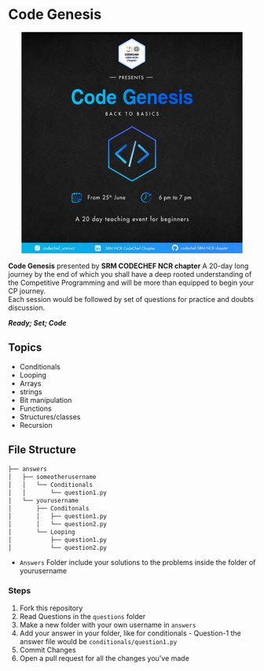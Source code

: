 # Code Genesis
<p align="center">
  <img width="450" height="auto" src="./.github/poster.jpeg">
</p>

**Code Genesis** presented by **SRM CODECHEF NCR chapter** 
A 20-day long journey by the end of which you shall have a deep rooted understanding of the Competitive Programming and will be more than equipped to begin your CP journey. <br>
Each session would be followed by set of questions for practice and doubts discussion.

***Ready; Set; Code***

## Topics
* Conditionals
* Looping 
* Arrays 
* strings
* Bit manipulation
* Functions 
* Structures/classes
* Recursion


## File Structure
```
├── answers
│   ├── someotherusername
│   │   └── Conditionals
│   │       └── question1.py
│   └── yourusername
│       ├── Conditonals
│       │   ├── question1.py
│       │   └── question2.py
│       └── Looping
│           ├── question1.py
│           └── question2.py
```

* `Answers` Folder include your solutions to the problems inside the folder of yourusername

### Steps
1. Fork this repository
2. Read Questions in the `questions` folder
3. Make a new folder with your own username in `answers`
4. Add your answer in your folder, like for conditionals - Question-1 the answer file would be `conditionals/question1.py`
5. Commit Changes
6. Open a pull request for all the changes you've made
